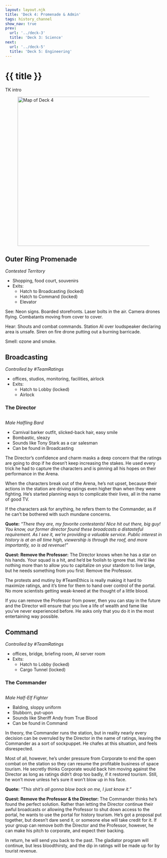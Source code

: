 ```yaml
---
layout: layout.njk
title: 'Deck 4: Promenade & Admin'
tags: history_channel
show_nav: true
prev:
  url: '../deck-3'
  title: 'Deck 3: Science'
next:
  url: '../deck-5'
  title: 'Deck 5: Engineering'
---
```


# {{ title }}

TK intro

<figure>
  <a href="/images/deck-04-labels@2490.webp">
    <img
      alt="Map of Deck 4"
      sizes="(min-width: 850px) 830px, 100vw"
      src="/images/deck-04-labels@830.webp"
      srcset="
        /images/deck-04-labels@830.webp 830w,
        /images/deck-04-labels@1660.webp 1660w,
        /images/deck-04-labels@2490.webp 2490w"
      width="830"
      height="479"
      />
  </a>
</figure>

## Outer Ring Promenade

_Contested Territory_

- Shopping, food court, souvenirs
- Exits:
  - Hatch to Broadcasting (locked)
  - Hatch to Command (locked)
  - Elevator

See: Neon signs. Boarded storefronts. Laser bolts in the air. Camera drones flying. Combatants moving from cover to cover.

Hear: Shouts and combat commands. Station AI over loudspeaker declaring area is unsafe. Siren on fire drone putting out a burning barricade.

Smell: ozone and smoke.

## Broadcasting

_Controlled by #TeamRatings_

- offices, studios, monitoring, facilities, airlock
- Exits:
  - Hatch to Lobby (locked)
  - Airlock

### The Director

<figure class="compendium-image-right npc-portrait">
  <div class="npc-portrait__inner">
    <img src="https://www.dndbeyond.com/Content/Skins/Waterdeep/images/characters/default-avatar-builder.png" alt="">
  </div>
</figure>

_Male Halfling Bard_

- Carnival barker outfit, slicked-back hair, easy smile
- Bombastic, sleazy
- Sounds like Tony Stark as a car salesman
- Can be found in Broadcasting

The Director’s confidence and charm masks a deep concern that the ratings are going to drop if he doesn’t keep increasing the stakes. He used every trick he had to capture the characters and is pinning all his hopes on their performance in the Arena.

When the characters break out of the Arena, he’s not upset, because their actions in the station are driving ratings even higher than when they were fighting. He’s started planning ways to complicate their lives, all in the name of good TV.

If the characters ask for anything, he refers them to the Commander, as if he can’t be bothered with such mundane concerns.

**Quote:** _“There they are, my favorite contestants! Nice hit out there, big guy! You know, our former director found these broadcasts a distasteful requirement. As I see it, we’re providing a valuable service. Public interest in history is at an all time high, viewership is through the roof, and more importantly, so is ad revenue!”_

<aside class="block-torn-paper">

**Quest: Remove the Professor:** The Director knows when he has a star on his hands. Your squad is a hit, and he’d be foolish to ignore that. He’d like nothing more than to allow you to capitalize on your stardom to live large, but he needs something from you first: Remove the Professor.

The protests and mutiny by #TeamEthics is really making it hard to maximize ratings, and it’s time for them to hand over control of the portal. No more scientists getting weak-kneed at the thought of a little blood.

If you can remove the Professor from power, then you can stay in the future and the Director will ensure that you live a life of wealth and fame like you’ve never experienced before. He asks only that you do it in the most entertaining way possible.

</aside>

## Command

_Controlled by #TeamRatings_

- offices, bridge, briefing room, AI server room
- Exits:
  - Hatch to Lobby (locked)
  - Cargo Tunnel (locked)

### The Commander

<figure class="compendium-image-right npc-portrait">
  <div class="npc-portrait__inner">
    <img src="https://www.dndbeyond.com/Content/Skins/Waterdeep/images/characters/default-avatar-builder.png" alt="">
  </div>
</figure>

_Male Half-Elf Fighter_

- Balding, sloppy uniform
- Stubborn, put-upon
- Sounds like Sheriff Andy from True Blood
- Can be found in Command

In theory, the Commander runs the station, but in reality nearly every decision can be overruled by the Director in the name of ratings, leaving the Commander as a sort of sockpuppet. He chafes at this situation, and feels disrespected.

Most of all, however, he’s under pressure from Corporate to end the open combat on the station so they can resume the profitable business of space tourism. He secretly thinks Corporate would back him moving against the Director as long as ratings didn’t drop too badly, if it restored tourism. Still, he won’t move unless he’s sure it won’t blow up in his face.

**Quote:** _“This shit’s all gonna blow back on me, I just know it.”_

<aside class="block-torn-paper">

**Quest: Remove the Professor & the Director:** The Commander thinks he’s found the perfect solution. Rather than letting the Director continue their awful broadcasts or allowing the Professor to shut down access to the portal, he wants to use the portal for history tourism. He’s got a proposal put together, but doesn’t dare send it, or someone else will take credit for it. If your group can remove both the Director and the Professor, however, he can make his pitch to corporate, and expect their backing.

In return, he will send you back to the past. The gladiator program will continue, but less bloodthirsty, and the dip in ratings will be made up for by tourist revenue.

</aside>
